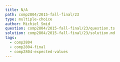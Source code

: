 ```yaml
---
title: N/A
path: comp2804/2015-fall-final/23
type: multiple-choice
author: Michiel Smid
question: comp2804/2015-fall-final/23/question.ts
solution: comp2804/2015-fall-final/23/solution.md
tags:
  - comp2804
  - comp2804-final
  - comp2804-expected-values
---
```

